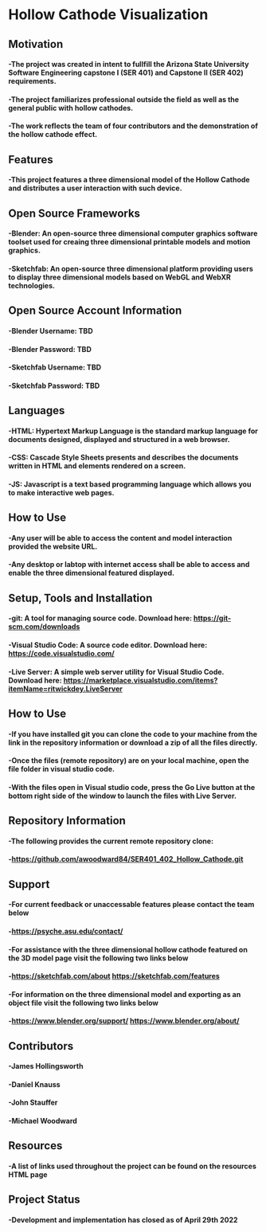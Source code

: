 # Hollow Cathode Visualization 

## Motivation
#### -The project was created in intent to fullfill the Arizona State University Software Engineering capstone I (SER 401) and Capstone II (SER 402) requirements.
#### -The project familiarizes professional outside the field as well as the general public with hollow cathodes.
#### -The work reflects the team of four contributors and the demonstration of the hollow cathode effect.

## Features
#### -This project features a three dimensional model of the Hollow Cathode and distributes a user interaction with such device.

## Open Source Frameworks
#### -Blender: An open-source three dimensional computer graphics software toolset used for creaing three dimensional printable models and motion graphics.
#### -Sketchfab: An open-source three dimensional platform providing users to display three dimensional models based on WebGL and WebXR technologies.

## Open Source Account Information
#### -Blender Username: TBD
#### -Blender Password: TBD

#### -Sketchfab Username: TBD
#### -Sketchfab Password: TBD

## Languages
#### -HTML: Hypertext Markup Language is the standard markup language for documents designed, displayed and structured in a web browser.
#### -CSS: Cascade Style Sheets presents and describes the documents written in HTML and elements rendered on a screen.
#### -JS: Javascript is a text based programming language which allows you to make interactive web pages. 

## How to Use
#### -Any user will be able to access the content and model interaction provided the website URL.
#### -Any desktop or labtop with internet access shall be able to access and enable the three dimensional featured displayed. 

## Setup, Tools and Installation
#### -git: A tool for managing source code. Download here: https://git-scm.com/downloads
#### -Visual Studio Code: A source code editor. Download here: https://code.visualstudio.com/
#### -Live Server: A simple web server utility for Visual Studio Code. Download here: https://marketplace.visualstudio.com/items?itemName=ritwickdey.LiveServer

## How to Use
#### -If you have installed git you can clone the code to your machine from the link in the repository information or download a zip of all the files directly.
#### -Once the files (remote repository) are on your local machine, open the file folder in visual studio code.
#### -With the files open in Visual studio code, press the Go Live button at the bottom right side of the window to launch the files with Live Server.

## Repository Information
#### -The following provides the current remote repository clone: 
#### -https://github.com/awoodward84/SER401_402_Hollow_Cathode.git

## Support
#### -For current feedback or unaccessable features please contact the team below
#### -https://psyche.asu.edu/contact/
#### -For assistance with the three dimensional hollow cathode featured on the 3D model page visit the following two links below
#### -https://sketchfab.com/about https://sketchfab.com/features
#### -For information on the three dimensional model and exporting as an object file visit the following two links below
#### -https://www.blender.org/support/ https://www.blender.org/about/


## Contributors
#### -James Hollingsworth
#### -Daniel Knauss
#### -John Stauffer
#### -Michael Woodward

## Resources
#### -A list of links used throughout the project can be found on the resources HTML page

## Project Status
#### -Development and implementation has closed as of April 29th 2022